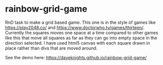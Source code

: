 # rainbow-grid-game

RnD task to make a grid based game. This one is in the style of games like https://play2048.co/ and https://www.doctorwho.tv/games/thirteen/.
Currently the squares moves one space at a time compared to other games like this that move all squares as far as they can go into empty space in the direction selected.
I have used html5 canvas with each square drawn in place rather than divs that are moved around.

See the demo here: https://daveknights.github.io/rainbow-grid-game/
